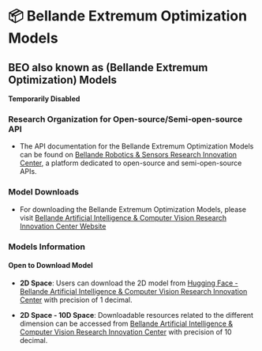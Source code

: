 # 📦 Bellande Extremum Optimization Models
## BEO also known as (Bellande Extremum Optimization) Models

**Temporarily Disabled**

### Research Organization for Open-source/Semi-open-source API
- The API documentation for the Bellande Extremum Optimization Models can be found on [Bellande Robotics & Sensors Research Innovation Center](https://robotics-sensors.github.io), a platform dedicated to open-source and semi-open-source APIs.

### Model Downloads
- For downloading the Bellande Extremum Optimization Models, please visit [Bellande Artificial Intelligence & Computer Vision Research Innovation Center Website](https://artificial-intelligence-computer-vision.github.io)

### Models Information
#### Open to Download Model
- **2D Space**: Users can download the 2D model from [Hugging Face - Bellande Artificial Intelligence & Computer Vision Research Innovation Center](https://huggingface.co/Artificial-Intelligence-Computer-Vision) with precision of 1 decimal.

- **2D Space - 10D Space**: Downloadable resources related to the different dimension can be accessed from [Bellande Artificial Intelligence & Computer Vision Research Innovation Center](https://artificial-intelligence-computer-vision.github.io) with precision of 10 decimal.


